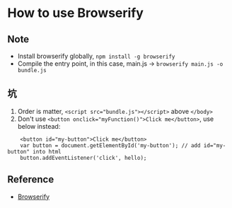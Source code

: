 # How to use Browserify

## Note
- Install browserify globally, `npm install -g browserify`
- Compile the entry point, in this case, main.js -> `browserify main.js -o bundle.js`

## 坑
1. Order is matter, `<script src="bundle.js"></script>` above `</body>`
2. Don't use `<button onclick="myFunction()">Click me</button>`, use below instead:

```
    <button id="my-button">Click me</button>
    var button = document.getElementById('my-button'); // add id="my-button" into html
    button.addEventListener('click', hello);
```

## Reference
- [Browserify](http://browserify.org/)

